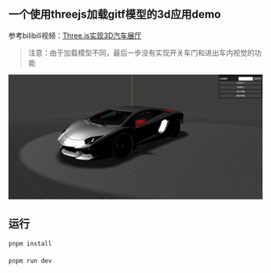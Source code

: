 ## 一个使用threejs加载gitf模型的3d应用demo

参考bilibili视频：[Three.js实现3D汽车展厅](https://www.bilibili.com/video/BV13v4y1H7rU)

> 注意：由于加载模型不同，最后一步没有实现开关车门和进出车内视觉的功能

![](./src/public/car-preview.png)

## 运行

```sh 
pnpm install

pnpm run dev
```

